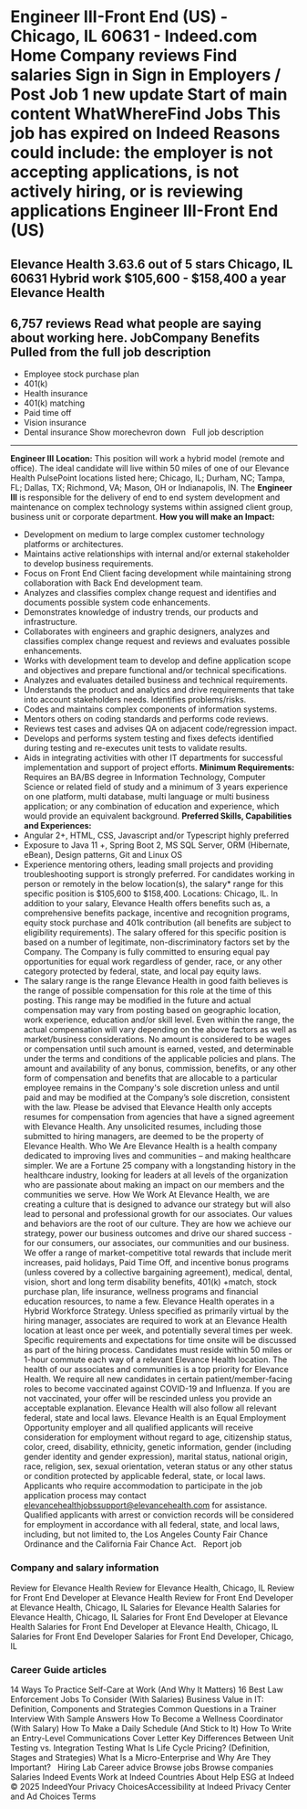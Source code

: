 Engineer III-Front End (US) - Chicago, IL 60631 - Indeed.com
Home
Company reviews
Find salaries
Sign in
Sign in
Employers / Post Job
1 new update
Start of main content
WhatWhereFind Jobs
This job has expired on Indeed
Reasons could include: the employer is not accepting applications, is not actively hiring, or is reviewing applications
Engineer III-Front End (US)
===========================
Elevance Health
3.63.6 out of 5 stars
Chicago, IL 60631
Hybrid work
$105,600 - $158,400 a year
Elevance Health
---------------
6,757 reviews
Read what people are saying about working here.
JobCompany
Benefits Pulled from the full job description
---------------------------------------------
* Employee stock purchase plan
* 401(k)
* Health insurance
* 401(k) matching
* Paid time off
* Vision insurance
* Dental insurance
Show morechevron down
&nbsp;
Full job description
--------------------
**Engineer III**
**Location:** This position will work a hybrid model (remote and office). The ideal candidate will live within 50 miles of one of our Elevance Health PulsePoint locations listed here; Chicago, IL; Durham, NC; Tampa, FL; Dallas, TX; Richmond, VA; Mason, OH or Indianapolis, IN.
The **Engineer III** is responsible for the delivery of end to end system development and maintenance on complex technology systems within assigned client group, business unit or corporate department.
**How you will make an Impact:**
* Development on medium to large complex customer technology platforms or architectures.
* Maintains active relationships with internal and/or external stakeholder to develop business requirements.
* Focus on Front End Client facing development while maintaining strong collaboration with Back End development team.
* Analyzes and classifies complex change request and identifies and documents possible system code enhancements.
* Demonstrates knowledge of industry trends, our products and infrastructure.
* Collaborates with engineers and graphic designers, analyzes and classifies complex change request and reviews and evaluates possible enhancements.
* Works with development team to develop and define application scope and objectives and prepare functional and/or technical specifications.
* Analyzes and evaluates detailed business and technical requirements.
* Understands the product and analytics and drive requirements that take into account stakeholders needs. Identifies problems/risks.
* Codes and maintains complex components of information systems.
* Mentors others on coding standards and performs code reviews.
* Reviews test cases and advises QA on adjacent code/regression impact.
* Develops and performs system testing and fixes defects identified during testing and re-executes unit tests to validate results.
* Aids in integrating activities with other IT departments for successful implementation and support of project efforts.
**Minimum Requirements:**
Requires an BA/BS degree in Information Technology, Computer Science or related field of study and a minimum of 3 years experience on one platform, multi database, multi language or multi business application; or any combination of education and experience, which would provide an equivalent background.
**Preferred Skills, Capabilities and Experiences:**
* Angular 2+, HTML, CSS, Javascript and/or Typescript highly preferred
* Exposure to Java 11 +, Spring Boot 2, MS SQL Server, ORM (Hibernate, eBean), Design patterns, Git and Linux OS
* Experience mentoring others, leading small projects and providing troubleshooting support is strongly preferred.
For candidates working in person or remotely in the below location(s), the salary\* range for this specific position is $105,600 to $158,400.
Locations: Chicago, IL.
In addition to your salary, Elevance Health offers benefits such as, a comprehensive benefits package, incentive and recognition programs, equity stock purchase and 401k contribution (all benefits are subject to eligibility requirements). The salary offered for this specific position is based on a number of legitimate, non-discriminatory factors set by the Company. The Company is fully committed to ensuring equal pay opportunities for equal work regardless of gender, race, or any other category protected by federal, state, and local pay equity laws.
* The salary range is the range Elevance Health in good faith believes is the range of possible compensation for this role at the time of this posting. This range may be modified in the future and actual compensation may vary from posting based on geographic location, work experience, education and/or skill level. Even within the range, the actual compensation will vary depending on the above factors as well as market/business considerations. No amount is considered to be wages or compensation until such amount is earned, vested, and determinable under the terms and conditions of the applicable policies and plans. The amount and availability of any bonus, commission, benefits, or any other form of compensation and benefits that are allocable to a particular employee remains in the Company's sole discretion unless and until paid and may be modified at the Company’s sole discretion, consistent with the law.
Please be advised that Elevance Health only accepts resumes for compensation from agencies that have a signed agreement with Elevance Health. Any unsolicited resumes, including those submitted to hiring managers, are deemed to be the property of Elevance Health.
Who We Are
Elevance Health is a health company dedicated to improving lives and communities – and making healthcare simpler. We are a Fortune 25 company with a longstanding history in the healthcare industry, looking for leaders at all levels of the organization who are passionate about making an impact on our members and the communities we serve.
How We Work
At Elevance Health, we are creating a culture that is designed to advance our strategy but will also lead to personal and professional growth for our associates. Our values and behaviors are the root of our culture. They are how we achieve our strategy, power our business outcomes and drive our shared success - for our consumers, our associates, our communities and our business.
We offer a range of market-competitive total rewards that include merit increases, paid holidays, Paid Time Off, and incentive bonus programs (unless covered by a collective bargaining agreement), medical, dental, vision, short and long term disability benefits, 401(k) +match, stock purchase plan, life insurance, wellness programs and financial education resources, to name a few.
Elevance Health operates in a Hybrid Workforce Strategy. Unless specified as primarily virtual by the hiring manager, associates are required to work at an Elevance Health location at least once per week, and potentially several times per week. Specific requirements and expectations for time onsite will be discussed as part of the hiring process. Candidates must reside within 50 miles or 1-hour commute each way of a relevant Elevance Health location.
The health of our associates and communities is a top priority for Elevance Health. We require all new candidates in certain patient/member-facing roles to become vaccinated against COVID-19 and Influenza. If you are not vaccinated, your offer will be rescinded unless you provide an acceptable explanation. Elevance Health will also follow all relevant federal, state and local laws.
Elevance Health is an Equal Employment Opportunity employer and all qualified applicants will receive consideration for employment without regard to age, citizenship status, color, creed, disability, ethnicity, genetic information, gender (including gender identity and gender expression), marital status, national origin, race, religion, sex, sexual orientation, veteran status or any other status or condition protected by applicable federal, state, or local laws. Applicants who require accommodation to participate in the job application process may contact elevancehealthjobssupport@elevancehealth.com for assistance.
Qualified applicants with arrest or conviction records will be considered for employment in accordance with all federal, state, and local laws, including, but not limited to, the Los Angeles County Fair Chance Ordinance and the California Fair Chance Act.
&nbsp;
Report job
### Company and salary information
Review for Elevance Health
Review for Elevance Health, Chicago, IL
Review for Front End Developer at Elevance Health
Review for Front End Developer at Elevance Health, Chicago, IL
Salaries for Elevance Health
Salaries for Elevance Health, Chicago, IL
Salaries for Front End Developer at Elevance Health
Salaries for Front End Developer at Elevance Health, Chicago, IL
Salaries for Front End Developer
Salaries for Front End Developer, Chicago, IL
&nbsp;
### Career Guide articles
14 Ways To Practice Self-Care at Work (And Why It Matters)
16 Best Law Enforcement Jobs To Consider (With Salaries)
Business Value in IT: Definition, Components and Strategies
Common Questions in a Trainer Interview With Sample Answers
How To Become a Wellness Coordinator (With Salary)
How To Make a Daily Schedule (And Stick to It)
How To Write an Entry-Level Communications Cover Letter
Key Differences Between Unit Testing vs. Integration Testing
What Is Life Cycle Pricing? (Definition, Stages and Strategies)
What Is a Micro-Enterprise and Why Are They Important?
&nbsp;
Hiring Lab Career advice Browse jobs Browse companies Salaries Indeed Events Work at Indeed Countries About Help ESG at Indeed
© 2025 IndeedYour Privacy ChoicesAccessibility at Indeed Privacy Center and Ad Choices Terms